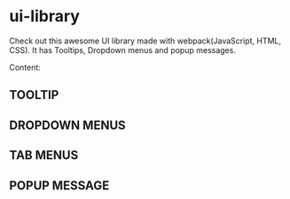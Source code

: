 # ui-library
Check out this awesome UI library made with webpack(JavaScript, HTML, CSS). It has Tooltips, Dropdown menus and popup messages.

Content:

## TOOLTIP

## DROPDOWN MENUS

## TAB MENUS

## POPUP MESSAGE
